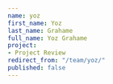 ```yaml
---
name: yoz
first_name: Yoz
last_name: Grahame
full_name: Yoz Grahame
project:
- Project Review
redirect_from: "/team/yoz/"
published: false
---
```


